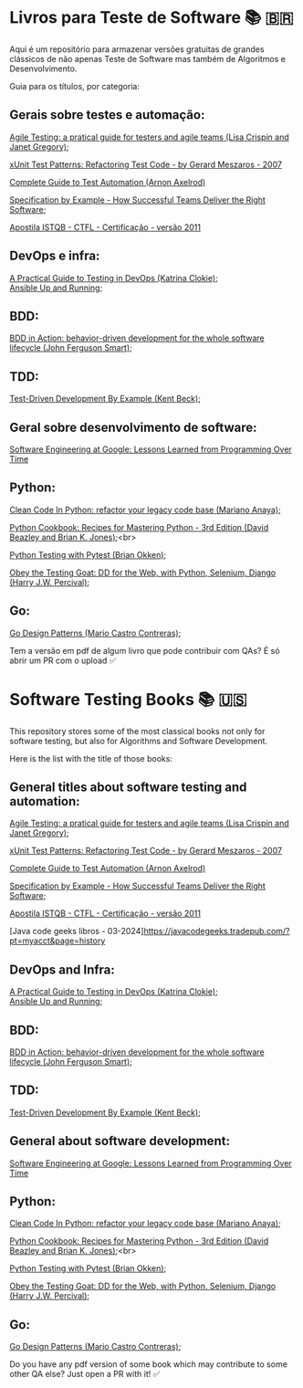 # Livros para Teste de Software  📚  🇧🇷

Aqui é um repositório para armazenar versões gratuitas de grandes clássicos de não apenas Teste de Software mas também de Algoritmos e Desenvolvimento.

Guia para os títulos, por categoria:

## Gerais sobre testes e automação:
[Agile Testing: a pratical guide for testers and agile teams (Lisa Crispin and Janet Gregory)](https://github.com/clarabez/SoftwareTestingBooks/blob/master/Agile%20Testing:%20a%20practical%20guide%20for%20testers%20and%20agile%20teams%20(Lisa%20Crispin%20and%20Janet%20Gregory).pdf);<br>

[xUnit Test Patterns: Refactoring Test Code - by Gerard Meszaros - 2007](https://github.com/clarabez/SoftwareTestingBooks/blob/master/xUnit%20Test%20Patterns:%20Refactoring%20Test%20Code%20-%20by%20Gerard%20Meszaros%20-%202007.pdf)<br>

[Complete Guide to Test Automation (Arnon Axelrod)](Complete%20Guide%20to%20Test%20Automation%20(Arnon%20Axelrod).pdf)<br>

[Specification by Example - How Successful Teams Deliver the Right Software](https://github.com/clarabez/SoftwareTestingBooks/blob/master/Specification%20by%20Example%20-%20How%20Successful%20Teams%20Deliver%20the%20Right%20Software.pdf);<br>

[Apostila ISTQB - CTFL - Certificação - versão 2011](https://github.com/clarabez/SoftwareTestingBooks/blob/master/Apostila%20ISTQB%20-%20CTFL%20-%20Certifica%C3%A7%C3%A3o%20-%20vers%C3%A3o%202011.pdf)<br>

## DevOps e infra:
[A Practical Guide to Testing in DevOps (Katrina Clokie)](https://github.com/clarabez/SoftwareTestingBooks/blob/master/A%20Practical%20Guide%20to%20Testing%20in%20DevOps%20-%20Katrina%20Clokie.pdf);<br>
[Ansible Up and Running](https://github.com/clarabez/SoftwareTestingBooks/blob/master/Ansible%20Up%20and%20Running.pdf);<br>

## BDD:
[BDD in Action: behavior-driven development for the whole software lifecycle (John Ferguson Smart)](https://github.com/clarabez/SoftwareTestingBooks/blob/master/BDD%20in%20Action:%20behavior-driven%20development%20for%20the%20whole%20software%20lifecycle%20(John%20Ferguson%20Smart).pdf);<br>

## TDD:
[Test-Driven Development By Example (Kent Beck)](https://github.com/clarabez/SoftwareTestingBooks/blob/master/Test-Driven%20Development%20By%20Example%20(Kent%20Beck).pdf);<br>

## Geral sobre desenvolvimento de software:
[Software Engineering at Google: Lessons Learned from Programming Over Time](https://books.google.com.br/books?id=V3TTDwAAQBAJ&pg=PR3&dq=editions:ISBN1492082791&hl=pt-BR&source=gbs_selected_pages&cad=2#v=onepage&q&f=false)<br>

## Python:
[Clean Code In Python: refactor your legacy code base (Mariano Anaya)](https://github.com/clarabez/SoftwareTestingBooks/blob/master/Clean%20Code%20In%20Python:%20refactor%20your%20legacy%20code%20base%20(Mariano%20Anaya).pdf);<br>

[Python Cookbook: Recipes for Mastering Python - 3rd Edition (David Beazley and Brian K. Jones)](https://github.com/clarabez/SoftwareTestingBooks/blob/master/Python%20Cookbook:%20Recipes%20for%20Mastering%20Python%20-%203rd%20Edition%20(David%20Beazley%20and%20Brian%20K.%20Jones).pdf);<br>

[Python Testing with Pytest (Brian Okken)](https://github.com/clarabez/SoftwareTestingBooks/blob/master/Python%20Testing%20with%20Pytest%20(Brian%20Okken).pdf);<br>

[Obey the Testing Goat: DD for the Web, with Python, Selenium, Django (Harry J.W. Percival)](https://www.obeythetestinggoat.com/pages/book.html);<br>

## Go:
[Go Design Patterns (Mario Castro Contreras)](https://github.com/clarabez/SoftwareTestingBooks/blob/master/Go%20Design%20Patterns%20(Mario%20Castro%20Contreras).pdf);<br>



Tem a versão em pdf de algum livro que pode contribuir com QAs? É só abrir um PR com o upload  ✅


# Software Testing Books  📚  🇺🇸 

This repository stores some of the most classical books not only for software testing, but also for Algorithms and Software Development.

Here is the list with the title of those books:

## General titles about software testing and automation:
[Agile Testing: a pratical guide for testers and agile teams (Lisa Crispin and Janet Gregory)](https://github.com/clarabez/SoftwareTestingBooks/blob/master/Agile%20Testing:%20a%20practical%20guide%20for%20testers%20and%20agile%20teams%20(Lisa%20Crispin%20and%20Janet%20Gregory).pdf);<br>

[xUnit Test Patterns: Refactoring Test Code - by Gerard Meszaros - 2007](https://github.com/clarabez/SoftwareTestingBooks/blob/master/xUnit%20Test%20Patterns:%20Refactoring%20Test%20Code%20-%20by%20Gerard%20Meszaros%20-%202007.pdf)<br>

[Complete Guide to Test Automation (Arnon Axelrod)](Complete%20Guide%20to%20Test%20Automation%20(Arnon%20Axelrod).pdf)<br>

[Specification by Example - How Successful Teams Deliver the Right Software](https://github.com/clarabez/SoftwareTestingBooks/blob/master/Specification%20by%20Example%20-%20How%20Successful%20Teams%20Deliver%20the%20Right%20Software.pdf);<br>

[Apostila ISTQB - CTFL - Certificação - versão 2011](https://github.com/clarabez/SoftwareTestingBooks/blob/master/Apostila%20ISTQB%20-%20CTFL%20-%20Certifica%C3%A7%C3%A3o%20-%20vers%C3%A3o%202011.pdf)<br>

[Java code geeks libros - 03-2024]https://javacodegeeks.tradepub.com/?pt=myacct&page=history

## DevOps and Infra:
[A Practical Guide to Testing in DevOps (Katrina Clokie)](https://github.com/clarabez/SoftwareTestingBooks/blob/master/A%20Practical%20Guide%20to%20Testing%20in%20DevOps%20-%20Katrina%20Clokie.pdf);<br>
[Ansible Up and Running](https://github.com/clarabez/SoftwareTestingBooks/blob/master/Ansible%20Up%20and%20Running.pdf);<br>

## BDD:
[BDD in Action: behavior-driven development for the whole software lifecycle (John Ferguson Smart)](https://github.com/clarabez/SoftwareTestingBooks/blob/master/BDD%20in%20Action:%20behavior-driven%20development%20for%20the%20whole%20software%20lifecycle%20(John%20Ferguson%20Smart).pdf);<br>

## TDD:
[Test-Driven Development By Example (Kent Beck)](https://github.com/clarabez/SoftwareTestingBooks/blob/master/Test-Driven%20Development%20By%20Example%20(Kent%20Beck).pdf);<br>

## General about software development:
[Software Engineering at Google: Lessons Learned from Programming Over Time](https://books.google.com.br/books?id=V3TTDwAAQBAJ&pg=PR3&dq=editions:ISBN1492082791&hl=pt-BR&source=gbs_selected_pages&cad=2#v=onepage&q&f=false)<br>

## Python:
[Clean Code In Python: refactor your legacy code base (Mariano Anaya)](https://github.com/clarabez/SoftwareTestingBooks/blob/master/Clean%20Code%20In%20Python:%20refactor%20your%20legacy%20code%20base%20(Mariano%20Anaya).pdf);<br>

[Python Cookbook: Recipes for Mastering Python - 3rd Edition (David Beazley and Brian K. Jones)](https://github.com/clarabez/SoftwareTestingBooks/blob/master/Python%20Cookbook:%20Recipes%20for%20Mastering%20Python%20-%203rd%20Edition%20(David%20Beazley%20and%20Brian%20K.%20Jones).pdf);<br>

[Python Testing with Pytest (Brian Okken)](https://github.com/clarabez/SoftwareTestingBooks/blob/master/Python%20Testing%20with%20Pytest%20(Brian%20Okken).pdf);<br>

[Obey the Testing Goat: DD for the Web, with Python, Selenium, Django (Harry J.W. Percival)](https://www.obeythetestinggoat.com/pages/book.html);<br>

## Go:
[Go Design Patterns (Mario Castro Contreras)](https://github.com/clarabez/SoftwareTestingBooks/blob/master/Go%20Design%20Patterns%20(Mario%20Castro%20Contreras).pdf);<br>

Do you have any pdf version of some book which may contribute to some other QA else? Just open a PR with it! ✅
